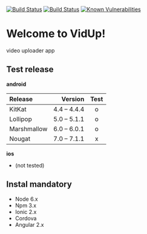 [![Build Status](https://travis-ci.org/Peterfurax/ori.svg?branch=master)](https://travis-ci.org/Peterfurax/ori) [![Build Status](https://david-dm.org/peterfurax/ori.svg?branch=master)](https://david-dm.org/peterfurax/ori.svg) [![Known Vulnerabilities](https://snyk.io/test/github/peterfurax/ori/badge.svg)](https://snyk.io/test/github/peterfurax/ori)

# Welcome to VidUp!

video uploader app

## Test release

**android**

Release     |     Version | Test
:---------- | ----------: | :--:
KitKat      | 4.4 – 4.4.4 |  o
Lollipop    | 5.0 – 5.1.1 |  o
Marshmallow | 6.0 – 6.0.1 |  o
Nougat      | 7.0 – 7.1.1 |  x

**ios**

- (not tested)

## Instal mandatory

- Node 6.x
- Npm 3.x
- Ionic 2.x
- Cordova
- Angular 2.x
